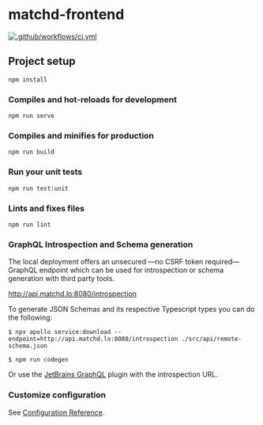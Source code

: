 # matchd-frontend

[![.github/workflows/ci.yml](https://github.com/matchd-ch/matchd-frontend/actions/workflows/ci.yml/badge.svg)](https://github.com/matchd-ch/matchd-frontend/actions/workflows/ci.yml)

## Project setup
```
npm install
```

### Compiles and hot-reloads for development
```
npm run serve
```

### Compiles and minifies for production
```
npm run build
```

### Run your unit tests
```
npm run test:unit
```

### Lints and fixes files
```
npm run lint
```

### GraphQL Introspection and Schema generation
The local deployment offers an unsecured —no CSRF token required— GraphQL endpoint which can be used
for introspection or schema generation with third party tools.

http://api.matchd.lo:8080/introspection


To generate JSON Schemas and its respective Typescript types you can do the following:
```
$ npx apollo service:download --endpoint=http://api.matchd.lo:8080/introspection ./src/api/remote-schema.json

$ npm run codegen
```
Or use the [JetBrains GraphQL](https://plugins.jetbrains.com/plugin/8097-js-graphql) plugin with the
introspection URL.

### Customize configuration
See [Configuration Reference](https://cli.vuejs.org/config/).
